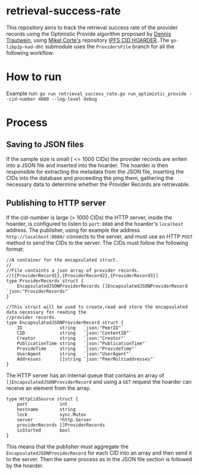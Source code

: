 # retrieval-success-rate
This repository aims to track the retrieval success rate of the provider records using the Optimistic Provide algorithm proposed by [Dennis Trautwein](https://github.com/dennis-tra "dennis-tra"), using [Mikel Corte's](https://github.com/cortze "cortze") repository [IPFS CID HOARDER](https://github.com/cortze/ipfs-cid-hoarder "hoarder"). The ``go-libp2p-kad-dht`` submodule uses the ``ProvidersFile`` branch for all the following workflow. 

# How to run 
Example run: 
``go run retrieval_success_rate.go run_optimistic_provide --cid-number 4000 --log-level debug`` 

# Process 

## Saving to JSON files 

If the sample size is small ( <= 1000 CIDs) the provider records are writen into a JSON file and inserted into the hoarder. The hoarder is then responsible for extracting the metadata from the JSON file, inserting the CIDs into the database and proceeding the ping them, gathering the necessary data to determine whether the Provider Records are retrievable. 

## Publishing to HTTP server 

If the cid-number is large (> 1000 CIDs) the HTTP server, inside the hoarder, is configured to listen to ``port:8080`` and the hoarder's ``localhost`` address. The publisher, using for example the address ``http://localhost:8080/`` connects to the server, and must use an HTTP ``POST`` method to send the CIDs to the server. The CIDs must follow the following format: 
```golang
//A container for the encapsulated struct.
//
//File containts a json array of provider records.
//[{ProviderRecord1},{ProviderRecord2},{ProviderRecord3}]
type ProviderRecords struct {
    EncapsulatedJSONProviderRecords []EncapsulatedJSONProviderRecord `json:"ProviderRecords"`
}

//This struct will be used to create,read and store the encapsulated data necessary for reading the
//provider records.
type EncapsulatedJSONProviderRecord struct {
    ID              string   `json:"PeerID"`
    CID             string   `json:"ContentID"`
    Creator         string   `json:"Creator"`
    PublicationTime string   `json:"PublicationTime"`
    ProvideTime     string   `json:"ProvideTime"`
    UserAgent       string   `json:"UserAgent"`
    Addresses       []string `json:"PeerMultiaddresses"`
}
```
The HTTP server has an internal queue that contains an array of ``[]EncapsulatedJSONProviderRecord`` and using a ``GET`` request the hoarder can receive an element from the array. 
```golang
type HttpCidSource struct {
    port            int
    hostname        string
    lock            sync.Mutex
    server          *http.Server
    providerRecords []ProviderRecords
    isStarted       bool
}
```
This means that the publisher must aggregate the ``EncapsulatedJSONProviderRecord`` for each CID into an array and then send it to the server. Then the same process as in the JSON file section is followed by the hoarder. 
